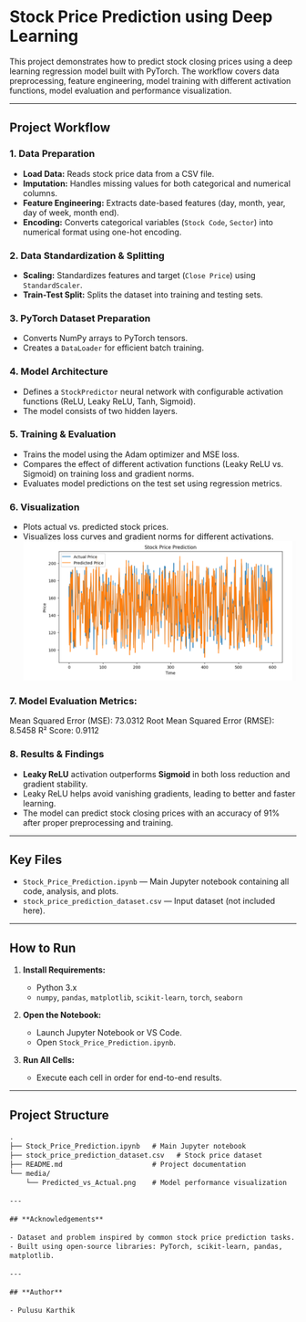 # Stock Price Prediction using Deep Learning

This project demonstrates how to predict stock closing prices using a deep learning regression model built with PyTorch.  The workflow covers data preprocessing, feature engineering, model training with different activation functions, model evaluation and performance visualization.

---

## **Project Workflow**

### 1. Data Preparation
- **Load Data:** Reads stock price data from a CSV file.
- **Imputation:** Handles missing values for both categorical and numerical columns.
- **Feature Engineering:** Extracts date-based features (day, month, year, day of week, month end).
- **Encoding:** Converts categorical variables (`Stock Code`, `Sector`) into numerical format using one-hot encoding.

### 2. Data Standardization & Splitting
- **Scaling:** Standardizes features and target (`Close Price`) using `StandardScaler`.
- **Train-Test Split:** Splits the dataset into training and testing sets.

### 3. PyTorch Dataset Preparation
- Converts NumPy arrays to PyTorch tensors.
- Creates a `DataLoader` for efficient batch training.

### 4. Model Architecture
- Defines a `StockPredictor` neural network with configurable activation functions (ReLU, Leaky ReLU, Tanh, Sigmoid).
- The model consists of two hidden layers.

### 5. Training & Evaluation
- Trains the model using the Adam optimizer and MSE loss.
- Compares the effect of different activation functions (Leaky ReLU vs. Sigmoid) on training loss and gradient norms.
- Evaluates model predictions on the test set using regression metrics.

### 6. Visualization
- Plots actual vs. predicted stock prices.
- Visualizes loss curves and gradient norms for different activations.  
![Predicted Vs Actual price Image](media/Predicted_vs_Actual.png)

### 7. Model Evaluation Metrics:
Mean Squared Error (MSE): 73.0312
Root Mean Squared Error (RMSE): 8.5458
R² Score: 0.9112

### 8. Results & Findings

- **Leaky ReLU** activation outperforms **Sigmoid** in both loss reduction and gradient stability.
- Leaky ReLU helps avoid vanishing gradients, leading to better and faster learning.
- The model can predict stock closing prices with an accuracy of 91% after proper preprocessing and training.

---

## **Key Files**

- `Stock_Price_Prediction.ipynb` — Main Jupyter notebook containing all code, analysis, and plots.
- `stock_price_prediction_dataset.csv` — Input dataset (not included here).

---

## **How to Run**

1. **Install Requirements:**
    - Python 3.x
    - `numpy`, `pandas`, `matplotlib`, `scikit-learn`, `torch`, `seaborn`

2. **Open the Notebook:**
    - Launch Jupyter Notebook or VS Code.
    - Open `Stock_Price_Prediction.ipynb`.

3. **Run All Cells:**
    - Execute each cell in order for end-to-end results.

---

## **Project Structure**

```
.
├── Stock_Price_Prediction.ipynb   # Main Jupyter notebook
├── stock_price_prediction_dataset.csv   # Stock price dataset
├── README.md                      # Project documentation
└── media/
    └── Predicted_vs_Actual.png    # Model performance visualization

---

## **Acknowledgements**

- Dataset and problem inspired by common stock price prediction tasks.
- Built using open-source libraries: PyTorch, scikit-learn, pandas, matplotlib.

---

## **Author**

- Pulusu Karthik

